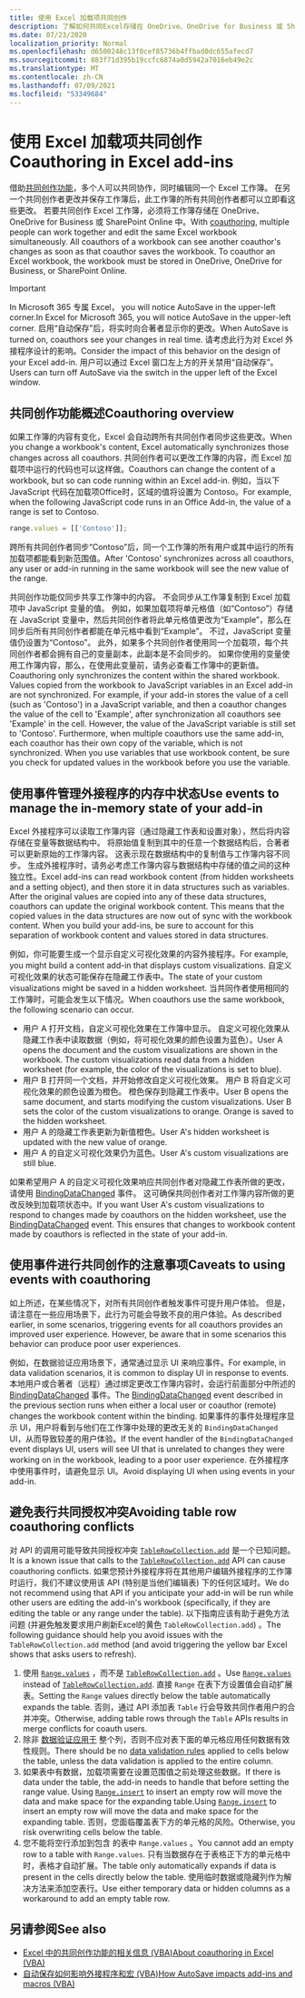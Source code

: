 ```yaml
---
title: 使用 Excel 加载项共同创作
description: 了解如何共同Excel存储在 OneDrive、OneDrive for Business 或 SharePoint Online 中的工作簿。
ms.date: 07/23/2020
localization_priority: Normal
ms.openlocfilehash: d6500248c13f0cef85736b4ffbad0dc655afecd7
ms.sourcegitcommit: 883f71d395b19ccfc6874a0d5942a7016eb49e2c
ms.translationtype: MT
ms.contentlocale: zh-CN
ms.lasthandoff: 07/09/2021
ms.locfileid: "53349684"
---
```

# <a name="coauthoring-in-excel-add-ins"></a><span data-ttu-id="12c7a-103">使用 Excel 加载项共同创作</span><span class="sxs-lookup"><span data-stu-id="12c7a-103">Coauthoring in Excel add-ins</span></span>  

<span data-ttu-id="12c7a-p101">借助[共同创作功能](https://support.office.com/article/Collaborate-on-Excel-workbooks-at-the-same-time-with-co-authoring-7152aa8b-b791-414c-a3bb-3024e46fb104)，多个人可以共同协作，同时编辑同一个 Excel 工作簿。 在另一个共同创作者更改并保存工作簿后，此工作簿的所有共同创作者都可以立即看这些更改。 若要共同创作 Excel 工作簿，必须将工作簿存储在 OneDrive、OneDrive for Business 或 SharePoint Online 中。</span><span class="sxs-lookup"><span data-stu-id="12c7a-p101">With [coauthoring](https://support.office.com/article/Collaborate-on-Excel-workbooks-at-the-same-time-with-co-authoring-7152aa8b-b791-414c-a3bb-3024e46fb104), multiple people can work together and edit the same Excel workbook simultaneously. All coauthors of a workbook can see another coauthor's changes as soon as that coauthor saves the workbook. To coauthor an Excel workbook, the workbook must be stored in OneDrive, OneDrive for Business, or SharePoint Online.</span></span>

> [!IMPORTANT]
> <span data-ttu-id="12c7a-107">In Microsoft 365 专属 Excel， you will notice AutoSave in the upper-left corner.</span><span class="sxs-lookup"><span data-stu-id="12c7a-107">In Excel for Microsoft 365, you will notice AutoSave in the upper-left corner.</span></span> <span data-ttu-id="12c7a-108">启用“自动保存”后，将实时向合著者显示你的更改。</span><span class="sxs-lookup"><span data-stu-id="12c7a-108">When AutoSave is turned on, coauthors see your changes in real time.</span></span> <span data-ttu-id="12c7a-109">请考虑此行为对 Excel 外接程序设计的影响。</span><span class="sxs-lookup"><span data-stu-id="12c7a-109">Consider the impact of this behavior on the design of your Excel add-in.</span></span> <span data-ttu-id="12c7a-110">用户可以通过 Excel 窗口左上方的开关禁用“自动保存”。</span><span class="sxs-lookup"><span data-stu-id="12c7a-110">Users can turn off AutoSave via the switch in the upper left of the Excel window.</span></span>

## <a name="coauthoring-overview"></a><span data-ttu-id="12c7a-111">共同创作功能概述</span><span class="sxs-lookup"><span data-stu-id="12c7a-111">Coauthoring overview</span></span>

<span data-ttu-id="12c7a-112">如果工作簿的内容有变化，Excel 会自动跨所有共同创作者同步这些更改。</span><span class="sxs-lookup"><span data-stu-id="12c7a-112">When you change a workbook's content, Excel automatically synchronizes those changes across all coauthors.</span></span> <span data-ttu-id="12c7a-113">共同创作者可以更改工作簿的内容，而 Excel 加载项中运行的代码也可以这样做。</span><span class="sxs-lookup"><span data-stu-id="12c7a-113">Coauthors can change the content of a workbook, but so can code running within an Excel add-in.</span></span> <span data-ttu-id="12c7a-114">例如，当以下 JavaScript 代码在加载项Office时，区域的值将设置为 Contoso。</span><span class="sxs-lookup"><span data-stu-id="12c7a-114">For example, when the following JavaScript code runs in an Office Add-in, the value of a range is set to Contoso.</span></span>

```js
range.values = [['Contoso']];
```

<span data-ttu-id="12c7a-115">跨所有共同创作者同步“Contoso”后，同一个工作簿的所有用户或其中运行的所有加载项都能看到新范围值。</span><span class="sxs-lookup"><span data-stu-id="12c7a-115">After 'Contoso' synchronizes across all coauthors, any user or add-in running in the same workbook will see the new value of the range.</span></span>

<span data-ttu-id="12c7a-p104">共同创作功能仅同步共享工作簿中的内容。 不会同步从工作簿复制到 Excel 加载项中 JavaScript 变量的值。 例如，如果加载项将单元格值（如“Contoso”）存储在 JavaScript 变量中，然后共同创作者将此单元格值更改为“Example”，那么在同步后所有共同创作者都能在单元格中看到“Example”。 不过，JavaScript 变量值仍设置为“Contoso”。 此外，如果多个共同创作者使用同一个加载项，每个共同创作者都会拥有自己的变量副本，此副本是不会同步的。 如果你使用的变量使用工作簿内容，那么，在使用此变量前，请务必查看工作簿中的更新值。</span><span class="sxs-lookup"><span data-stu-id="12c7a-p104">Coauthoring only synchronizes the content within the shared workbook. Values copied from the workbook to JavaScript variables in an Excel add-in are not synchronized. For example, if your add-in stores the value of a cell (such as 'Contoso') in a JavaScript variable, and then a coauthor changes the value of the cell to 'Example', after synchronization all coauthors see 'Example' in the cell. However, the value of the JavaScript variable is still set to 'Contoso'. Furthermore, when multiple coauthors use the same add-in, each coauthor has their own copy of the variable, which is not synchronized. When you use variables that use workbook content, be sure you check for updated values in the workbook before you use the variable.</span></span>

## <a name="use-events-to-manage-the-in-memory-state-of-your-add-in"></a><span data-ttu-id="12c7a-122">使用事件管理外接程序的内存中状态</span><span class="sxs-lookup"><span data-stu-id="12c7a-122">Use events to manage the in-memory state of your add-in</span></span>

<span data-ttu-id="12c7a-p105">Excel 外接程序可以读取工作簿内容（通过隐藏工作表和设置对象），然后将内容存储在变量等数据结构中。 将原始值复制到其中的任意一个数据结构后，合著者可以更新原始的工作簿内容。 这表示现在数据结构中的复制值与工作簿内容不同步。 生成外接程序时，请务必考虑工作簿内容与数据结构中存储的值之间的这种独立性。</span><span class="sxs-lookup"><span data-stu-id="12c7a-p105">Excel add-ins can read workbook content (from hidden worksheets and a setting object), and then store it in data structures such as variables. After the original values are copied into any of these data structures, coauthors can update the original workbook content. This means that the copied values in the data structures are now out of sync with the workbook content. When you build your add-ins, be sure to account for this separation of workbook content and values stored in data structures.</span></span>

<span data-ttu-id="12c7a-127">例如，你可能要生成一个显示自定义可视化效果的内容外接程序。</span><span class="sxs-lookup"><span data-stu-id="12c7a-127">For example, you might build a content add-in that displays custom visualizations.</span></span> <span data-ttu-id="12c7a-128">自定义可视化效果的状态可能保存在隐藏工作表中。</span><span class="sxs-lookup"><span data-stu-id="12c7a-128">The state of your custom visualizations might be saved in a hidden worksheet.</span></span> <span data-ttu-id="12c7a-129">当共同作者使用相同的工作簿时，可能会发生以下情况。</span><span class="sxs-lookup"><span data-stu-id="12c7a-129">When coauthors use the same workbook, the following scenario can occur.</span></span>

- <span data-ttu-id="12c7a-p107">用户 A 打开文档，自定义可视化效果在工作簿中显示。 自定义可视化效果从隐藏工作表中读取数据（例如，将可视化效果的颜色设置为蓝色）。</span><span class="sxs-lookup"><span data-stu-id="12c7a-p107">User A opens the document and the custom visualizations are shown in the workbook. The custom visualizations read data from a hidden worksheet (for example, the color of the visualizations is set to blue).</span></span>
- <span data-ttu-id="12c7a-p108">用户 B 打开同一个文档，并开始修改自定义可视化效果。 用户 B 将自定义可视化效果的颜色设置为橙色。 橙色保存到隐藏工作表中。</span><span class="sxs-lookup"><span data-stu-id="12c7a-p108">User B opens the same document, and starts modifying the custom visualizations. User B sets the color of the custom visualizations to orange. Orange is saved to the hidden worksheet.</span></span>
- <span data-ttu-id="12c7a-135">用户 A 的隐藏工作表更新为新值橙色。</span><span class="sxs-lookup"><span data-stu-id="12c7a-135">User A's hidden worksheet is updated with the new value of orange.</span></span>
- <span data-ttu-id="12c7a-136">用户 A 的自定义可视化效果仍为蓝色。</span><span class="sxs-lookup"><span data-stu-id="12c7a-136">User A's custom visualizations are still blue.</span></span>

<span data-ttu-id="12c7a-p109">如果希望用户 A 的自定义可视化效果响应共同创作者对隐藏工作表所做的更改，请使用 [BindingDataChanged](/javascript/api/office/office.bindingdatachangedeventargs) 事件。 这可确保共同创作者对工作簿内容所做的更改反映到加载项状态中。</span><span class="sxs-lookup"><span data-stu-id="12c7a-p109">If you want User A's custom visualizations to respond to changes made by coauthors on the hidden worksheet, use the [BindingDataChanged](/javascript/api/office/office.bindingdatachangedeventargs) event. This ensures that changes to workbook content made by coauthors is reflected in the state of your add-in.</span></span>

## <a name="caveats-to-using-events-with-coauthoring"></a><span data-ttu-id="12c7a-139">使用事件进行共同创作的注意事项</span><span class="sxs-lookup"><span data-stu-id="12c7a-139">Caveats to using events with coauthoring</span></span>

<span data-ttu-id="12c7a-p110">如上所述，在某些情况下，对所有共同创作者触发事件可提升用户体验。 但是，请注意在一些应用场景下，此行为可能会导致不良的用户体验。</span><span class="sxs-lookup"><span data-stu-id="12c7a-p110">As described earlier, in some scenarios, triggering events for all coauthors provides an improved user experience. However, be aware that in some scenarios this behavior can produce poor user experiences.</span></span>

<span data-ttu-id="12c7a-142">例如，在数据验证应用场景下，通常通过显示 UI 来响应事件。</span><span class="sxs-lookup"><span data-stu-id="12c7a-142">For example, in data validation scenarios, it is common to display UI in response to events.</span></span> <span data-ttu-id="12c7a-143">本地用户或合著者（远程）通过绑定更改工作簿内容时，会运行前面部分中所述的 [BindingDataChanged](/javascript/api/office/office.bindingdatachangedeventargs) 事件。</span><span class="sxs-lookup"><span data-stu-id="12c7a-143">The [BindingDataChanged](/javascript/api/office/office.bindingdatachangedeventargs) event described in the previous section runs when either a local user or coauthor (remote) changes the workbook content within the binding.</span></span> <span data-ttu-id="12c7a-144">如果事件的事件处理程序显示 UI，用户将看到与他们在工作簿中处理的更改无关的 `BindingDataChanged` UI，从而导致较差的用户体验。</span><span class="sxs-lookup"><span data-stu-id="12c7a-144">If the event handler of the `BindingDataChanged` event displays UI, users will see UI that is unrelated to changes they were working on in the workbook, leading to a poor user experience.</span></span> <span data-ttu-id="12c7a-145">在外接程序中使用事件时，请避免显示 UI。</span><span class="sxs-lookup"><span data-stu-id="12c7a-145">Avoid displaying UI when using events in your add-in.</span></span>

## <a name="avoiding-table-row-coauthoring-conflicts"></a><span data-ttu-id="12c7a-146">避免表行共同授权冲突</span><span class="sxs-lookup"><span data-stu-id="12c7a-146">Avoiding table row coauthoring conflicts</span></span>

<span data-ttu-id="12c7a-147">对 API 的调用可能导致共同授权冲突 [`TableRowCollection.add`](/javascript/api/excel/excel.tablerowcollection#add-index--values-) 是一个已知问题。</span><span class="sxs-lookup"><span data-stu-id="12c7a-147">It is a known issue that calls to the [`TableRowCollection.add`](/javascript/api/excel/excel.tablerowcollection#add-index--values-) API can cause coauthoring conflicts.</span></span> <span data-ttu-id="12c7a-148">如果您预计外接程序将在其他用户编辑外接程序的工作簿时运行，我们不建议使用该 API (特别是当他们编辑表) 下的任何区域时。</span><span class="sxs-lookup"><span data-stu-id="12c7a-148">We do not recommend using that API if you anticipate your add-in will be run while other users are editing the add-in's workbook (specifically, if they are editing the table or any range under the table).</span></span> <span data-ttu-id="12c7a-149">以下指南应该有助于避免方法问题 (并避免触发要求用户刷新Excel的黄色 `TableRowCollection.add`) 。</span><span class="sxs-lookup"><span data-stu-id="12c7a-149">The following guidance should help you avoid issues with the `TableRowCollection.add` method (and avoid triggering the yellow bar Excel shows that asks users to refresh).</span></span>

1. <span data-ttu-id="12c7a-150">使用 [`Range.values`](/javascript/api/excel/excel.range#values) ，而不是 [`TableRowCollection.add`](/javascript/api/excel/excel.tablerowcollection#add-index--values-) 。</span><span class="sxs-lookup"><span data-stu-id="12c7a-150">Use [`Range.values`](/javascript/api/excel/excel.range#values) instead of [`TableRowCollection.add`](/javascript/api/excel/excel.tablerowcollection#add-index--values-).</span></span> <span data-ttu-id="12c7a-151">直接 `Range` 在表下方设置值会自动扩展表。</span><span class="sxs-lookup"><span data-stu-id="12c7a-151">Setting the `Range` values directly below the table automatically expands the table.</span></span> <span data-ttu-id="12c7a-152">否则，通过 API 添加表 `Table` 行会导致共同作者用户的合并冲突。</span><span class="sxs-lookup"><span data-stu-id="12c7a-152">Otherwise, adding table rows through the `Table` APIs results in merge conflicts for coauth users.</span></span>
1. <span data-ttu-id="12c7a-153">除非 [数据验证应用于](https://support.microsoft.com/office/apply-data-validation-to-cells-29fecbcc-d1b9-42c1-9d76-eff3ce5f7249) 整个列，否则不应对表下面的单元格应用任何数据有效性规则。</span><span class="sxs-lookup"><span data-stu-id="12c7a-153">There should be no [data validation rules](https://support.microsoft.com/office/apply-data-validation-to-cells-29fecbcc-d1b9-42c1-9d76-eff3ce5f7249) applied to cells below the table, unless the data validation is applied to the entire column.</span></span>
1. <span data-ttu-id="12c7a-154">如果表中有数据，加载项需要在设置范围值之前处理这些数据。</span><span class="sxs-lookup"><span data-stu-id="12c7a-154">If there is data under the table, the add-in needs to handle that before setting the range value.</span></span> <span data-ttu-id="12c7a-155">Using [`Range.insert`](/javascript/api/excel/excel.range##insert-shift-) to insert an empty row will move the data and make space for the expanding table.</span><span class="sxs-lookup"><span data-stu-id="12c7a-155">Using [`Range.insert`](/javascript/api/excel/excel.range##insert-shift-) to insert an empty row will move the data and make space for the expanding table.</span></span> <span data-ttu-id="12c7a-156">否则，您面临覆盖表下方的单元格的风险。</span><span class="sxs-lookup"><span data-stu-id="12c7a-156">Otherwise, you risk overwriting cells below the table.</span></span>
1. <span data-ttu-id="12c7a-157">您不能将空行添加到包含 的表中 `Range.values` 。</span><span class="sxs-lookup"><span data-stu-id="12c7a-157">You cannot add an empty row to a table with `Range.values`.</span></span> <span data-ttu-id="12c7a-158">只有当数据存在于表格正下方的单元格中时，表格才自动扩展。</span><span class="sxs-lookup"><span data-stu-id="12c7a-158">The table only automatically expands if data is present in the cells directly below the table.</span></span> <span data-ttu-id="12c7a-159">使用临时数据或隐藏列作为解决方法来添加空表行。</span><span class="sxs-lookup"><span data-stu-id="12c7a-159">Use either temporary data or hidden columns as a workaround to add an empty table row.</span></span>

## <a name="see-also"></a><span data-ttu-id="12c7a-160">另请参阅</span><span class="sxs-lookup"><span data-stu-id="12c7a-160">See also</span></span>

- [<span data-ttu-id="12c7a-161">Excel 中的共同创作功能的相关信息 (VBA)</span><span class="sxs-lookup"><span data-stu-id="12c7a-161">About coauthoring in Excel (VBA)</span></span>](/office/vba/excel/concepts/about-coauthoring-in-excel)
- [<span data-ttu-id="12c7a-162">自动保存如何影响外接程序和宏 (VBA)</span><span class="sxs-lookup"><span data-stu-id="12c7a-162">How AutoSave impacts add-ins and macros (VBA)</span></span>](/office/vba/library-reference/concepts/how-autosave-impacts-addins-and-macros)
